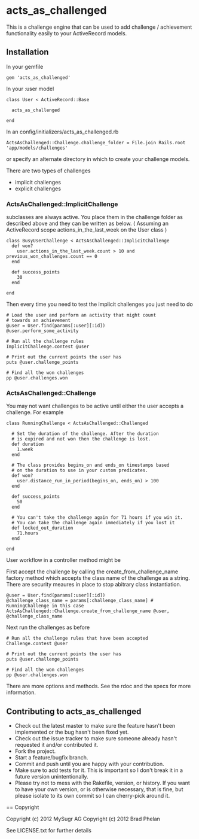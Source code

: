 # acts_as_challenged

This is a challenge engine that can be used to add challenge / achievement functionality
easily to your ActiveRecord models.

## Installation

In your gemfile

    gem 'acts_as_challenged'

In your :user model

    class User < ActiveRecord::Base
      
      acts_as_challenged

    end

In an config/initializers/acts_as_challenged.rb

    ActsAsChallenged::Challenge.challenge_folder = File.join Rails.root 'app/models/challenges'

or specify an alternate directory in which to create your challenge models. 

There are two types of challenges

  * implicit challenges
  * explicit challenges

### ActsAsChallenged::ImplicitChallenge

subclasses are always active. You place them in the challenge folder as described above and they can
be written as below. ( Assuming an ActiveRecord scope actions_in_the_last_week on the User class )

    class BusyUserChallenge < ActsAsChallenged::ImplicitChallenge
      def won?
        user.actions_in_the_last_week.count > 10 and previous_won_challenges.count == 0
      end

      def success_points
        30
      end
      
    end

Then every time you need to test the implicit challenges you just need to do

    # Load the user and perform an activity that might count
    # towards an achievement
    @user = User.find(params[:user][:id])
    @user.perform_some_activity

    # Run all the challenge rules
    ImplicitChallenge.contest @user 

    # Print out the current points the user has
    puts @user.challenge_points

    # Find all the won challenges
    pp @user.challenges.won

### ActsAsChallenged::Challenge

You may not want challenges to be active until either the user accepts a challenge. For
example

    class RunningChallenge < ActsAsChallenged::Challenged

      # Set the duration of the challenge. After the duration
      # is expired and not won then the challenge is lost.
      def duration
        1.week
      end

      # The class provides begins_on and ends_on timestamps based
      # on the duration to use in your custom predicates.
      def won?
        user.distance_run_in_period(begins_on, ends_on) > 100
      end

      def success_points
        50
      end

      # You can't take the challenge again for 71 hours if you win it.
      # You can take the challenge again immediately if you lost it
      def locked_out_duration
        71.hours
      end

    end

User workflow in a controller method might be

First accept the challenge by calling the create_from_challenge_name factory method which
accepts the class name of the challenge as a string. There are security meaures in place
to stop abitrary class instantiation.

    @user = User.find(params[:user][:id])
    @challenge_class_name = params[:challenge_class_name] # RunningChallenge in this case
    ActsAsChallenged::Challenge.create_from_challenge_name @user, @challenge_class_name

Next run the challenges as before

    # Run all the challenge rules that have been accepted
    Challenge.contest @user

    # Print out the current points the user has
    puts @user.challenge_points

    # Find all the won challenges
    pp @user.challenges.won
    
There are more options and methods. See the rdoc and the specs for more information.

## Contributing to acts_as_challenged
 
* Check out the latest master to make sure the feature hasn't been implemented or the bug hasn't been fixed yet.
* Check out the issue tracker to make sure someone already hasn't requested it and/or contributed it.
* Fork the project.
* Start a feature/bugfix branch.
* Commit and push until you are happy with your contribution.
* Make sure to add tests for it. This is important so I don't break it in a future version unintentionally.
* Please try not to mess with the Rakefile, version, or history. If you want to have your own version, or is otherwise necessary, that is fine, but please isolate to its own commit so I can cherry-pick around it.

== Copyright

Copyright (c) 2012 MySugr AG
Copyright (c) 2012 Brad Phelan

See LICENSE.txt for further details

